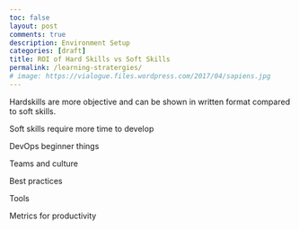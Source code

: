 ```yaml
---
toc: false
layout: post
comments: true
description: Environment Setup
categories: [draft]
title: ROI of Hard Skills vs Soft Skills
permalink: /learning-stratergies/
# image: https://vialogue.files.wordpress.com/2017/04/sapiens.jpg
---
```


Hardskills are more objective and can be shown in written format compared to soft skills.

Soft skills require more time to develop

DevOps beginner things



Teams and culture



Best practices



Tools



Metrics for productivity

